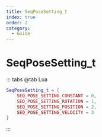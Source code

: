```yaml
---
title: SeqPoseSetting_t
index: true
order: 2
category:
  - Guide
---
```


# SeqPoseSetting_t
::: tabs
@tab Lua
```lua
SeqPoseSetting_t = {
    SEQ_POSE_SETTING_CONSTANT = 0,
    SEQ_POSE_SETTING_ROTATION = 1,
    SEQ_POSE_SETTING_POSITION = 2,
    SEQ_POSE_SETTING_VELOCITY = 3
}
```
:::